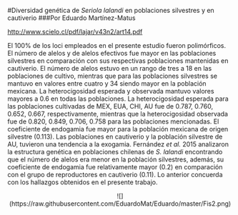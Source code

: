 #Diversidad genética de *Seriola lalandi* en poblaciones silvestres y en cautiverio
###Por Eduardo Martínez-Matus

<http://www.scielo.cl/pdf/lajar/v43n2/art14.pdf>

El 100% de los loci empleados en el presente estudio fueron polimórficos. El número de alelos y de alelos efectivos fue mayor en las poblaciones silvestres en comparación con sus respectivas poblaciones mantenidas en cautiverio. 
El número de alelos estuvo en un rango de tres a 18 en las poblaciones de cultivo, mientras que para las poblaciones silvestres se mantuvo en valores entre cuatro y 34 siendo mayor en la población mexicana. La heterocigosidad esperada y observada mantuvo valores mayores a 0.6 en todas las poblaciones. La heterocigosidad esperada para las poblaciones cultivadas de MEX, EUA, CHI, AU fue de 0.787, 0.760, 0.652, 0.667, respectivamente, mientras que la heterocigosidad observada fue de 0.820, 0.849, 0.706, 0.758 para las poblaciones mencionadas. El coeficiente de endogamia fue mayor para la población mexicana de origen silvestre (0.113). Las poblaciones en cautiverio y la población silvestre de AU, tuvieron una tendencia a la exogamia.  Fernández *et al.* 2015 analizaron la estructura genética en poblaciones chilenas de *S. lalandi* encontrando que el número de alelos era menor en la población silvestres, además,  su coeficiente de endogamia fue relativamente mayor (0.2) en comparación con el grupo de reproductores en cautiverio (0.11). Lo anterior concuerda con los hallazgos obtenidos en el presente trabajo. 


<center>![](https://raw.githubusercontent.com/EduardoMat/Eduardo/master/Fis2.png)</center>

